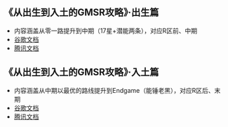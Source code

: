 
## 《从出生到入土的GMSR攻略》·出生篇
* 内容涵盖从零一路提升到中期（17星+潜能两条），对应R区前、中期
* [谷歌文档](https://docs.google.com/document/d/1rmvdugieLi0HUzHLK2RMcme5iNHimaKbkzTldGMwV98/edit)
* [腾讯文档](https://bit.ly/36j91Oo)

## 《从出生到入土的GMSR攻略》·入土篇
* 内容涵盖从中期以最优的路线提升到Endgame（能锤老黑），对应R区后、末期
* [谷歌文档](https://docs.google.com/document/d/1px3xsk8zV1xzO2JID7pd-l7kzFLNZpRa9Ka08QXFG_c/edit)
* [腾讯文档](https://bit.ly/36j91Oo)